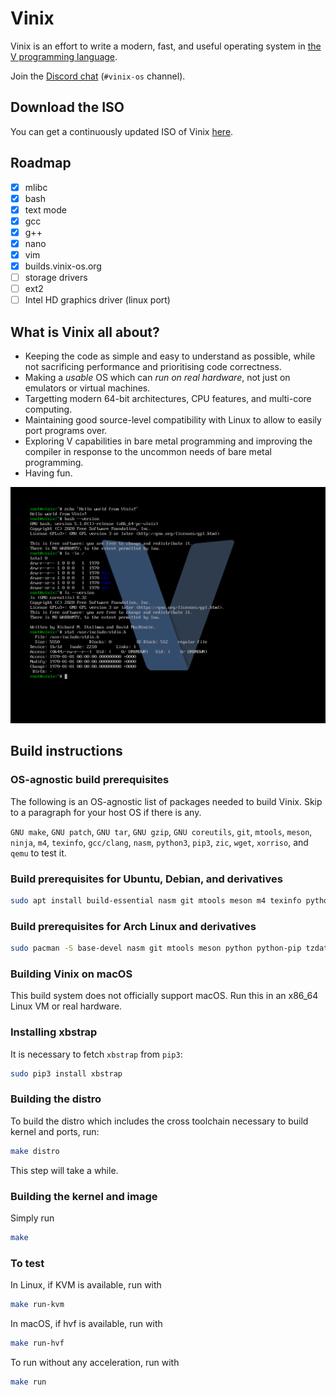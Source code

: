 # Vinix

Vinix is an effort to write a modern, fast, and useful operating system in [the V programming language](https://vlang.io).

Join the [Discord chat](https://discord.gg/vlang) (`#vinix-os` channel).

## Download the ISO

You can get a continuously updated ISO of Vinix [here](https://builds.vinix-os.org/repos/files/vinix/latest/vinix.iso).

## Roadmap

- [x] mlibc 
- [x] bash
- [x] text mode
- [x] gcc
- [x] g++  
- [x] nano
- [x] vim
- [x] builds.vinix-os.org 
- [ ] storage drivers
- [ ] ext2
- [ ] Intel HD graphics driver (linux port)   

## What is Vinix all about?

- Keeping the code as simple and easy to understand as possible, while not sacrificing
performance and prioritising code correctness.
- Making a *usable* OS which can *run on real hardware*, not just on emulators or
virtual machines.
- Targetting modern 64-bit architectures, CPU features, and multi-core computing.
- Maintaining good source-level compatibility with Linux to allow to easily port programs over.
- Exploring V capabilities in bare metal programming and improving the compiler in response to the uncommon needs of bare metal programming.
- Having fun.

![Reference screenshot](/screenshot.png?raw=true "Reference screenshot")

## Build instructions

### OS-agnostic build prerequisites

The following is an OS-agnostic list of packages needed to build Vinix. Skip to a paragraph for your host OS if there is any.

`GNU make`, `GNU patch`, `GNU tar`, `GNU gzip`, `GNU coreutils`, `git`, `mtools`, `meson`, `ninja`, `m4`, `texinfo`, `gcc/clang`, `nasm`, `python3`, `pip3`, `zic`, `wget`, `xorriso`, and `qemu` to test it.

### Build prerequisites for Ubuntu, Debian, and derivatives
```bash
sudo apt install build-essential nasm git mtools meson m4 texinfo python3 python3-pip manpages wget xorriso qemu-system-x86
```

### Build prerequisites for Arch Linux and derivatives
```bash
sudo pacman -S base-devel nasm git mtools meson python python-pip tzdata wget xorriso qemu-arch-extra
```

### Building Vinix on macOS

This build system does not officially support macOS. Run this in an x86_64 Linux VM
or real hardware.

### Installing xbstrap

It is necessary to fetch `xbstrap` from `pip3`:
```bash
sudo pip3 install xbstrap
```

### Building the distro

To build the distro which includes the cross toolchain necessary
to build kernel and ports, run:

```bash
make distro
```

This step will take a while.

### Building the kernel and image

Simply run
```bash
make
```

### To test

In Linux, if KVM is available, run with
```bash
make run-kvm
```

In macOS, if hvf is available, run with
```bash
make run-hvf
```

To run without any acceleration, run with
```bash
make run
```
